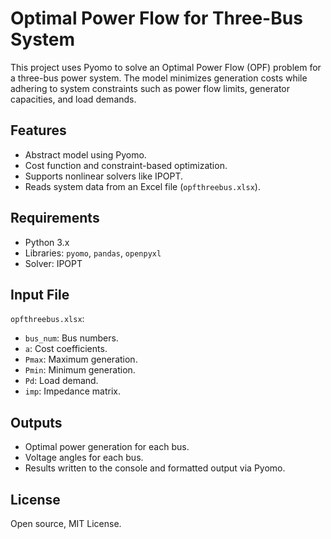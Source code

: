 # Optimal Power Flow for Three-Bus System

This project uses Pyomo to solve an Optimal Power Flow (OPF) problem for a three-bus power system. The model minimizes generation costs while adhering to system constraints such as power flow limits, generator capacities, and load demands.

## Features
- Abstract model using Pyomo.
- Cost function and constraint-based optimization.
- Supports nonlinear solvers like IPOPT.
- Reads system data from an Excel file (`opfthreebus.xlsx`).

## Requirements
- Python 3.x
- Libraries: `pyomo`, `pandas`, `openpyxl`
- Solver: IPOPT

## Input File
`opfthreebus.xlsx`:
- `bus_num`: Bus numbers.
- `a`: Cost coefficients.
- `Pmax`: Maximum generation.
- `Pmin`: Minimum generation.
- `Pd`: Load demand.
- `imp`: Impedance matrix.


## Outputs
- Optimal power generation for each bus.
- Voltage angles for each bus.
- Results written to the console and formatted output via Pyomo.

## License
Open source, MIT License.
